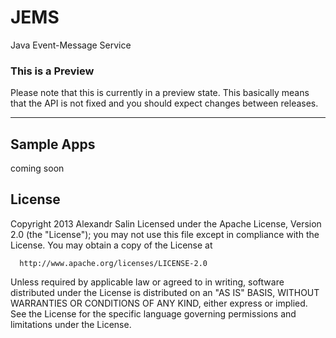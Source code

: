 JEMS
====

Java Event-Message Service


### This is a Preview
Please note that this is currently in a preview state. This basically means that the API is not fixed and you should expect changes between releases.

---

## Sample Apps

coming soon

## License

  Copyright 2013 Alexandr Salin
  Licensed under the Apache License, Version 2.0 (the "License");
  you may not use this file except in compliance with the License.
  You may obtain a copy of the License at
 
      http://www.apache.org/licenses/LICENSE-2.0
 
  Unless required by applicable law or agreed to in writing, software
  distributed under the License is distributed on an "AS IS" BASIS,
  WITHOUT WARRANTIES OR CONDITIONS OF ANY KIND, either express or implied.
  See the License for the specific language governing permissions and
  limitations under the License.

